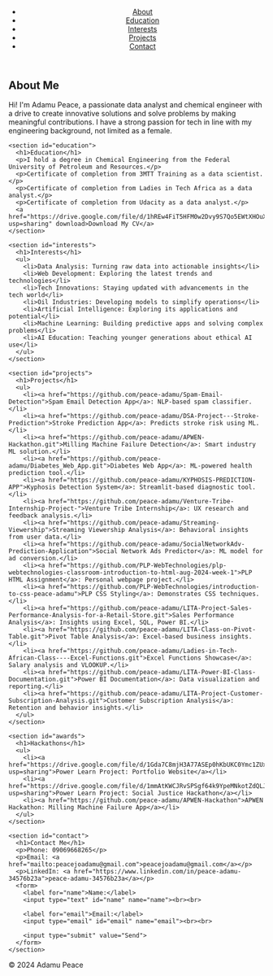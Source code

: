 <!DOCTYPE html>
<html lang="en">
<head>
  <meta charset="UTF-8">
  <meta name="viewport" content="width=device-width, initial-scale=1.0">
  <title>Adamu Peace's Portfolio</title>
  <link rel="stylesheet" href="css_portfolio.css">
</head>
<body>
  <header>
    <nav>
      <ul>
        <li><a href="#about">About</a></li>
        <li><a href="#education">Education</a></li>
        <li><a href="#interests">Interests</a></li>
        <li><a href="#projects">Projects</a></li>
        <li><a href="#contact">Contact</a></li>
      </ul>
    </nav>
  </header>

  <main>
    <section id="about">
      <h1>About Me</h1>
      <p>Hi! I'm Adamu Peace, a passionate data analyst and chemical engineer with a drive to create innovative solutions and solve problems by making meaningful contributions. I have a strong passion for tech in line with my engineering background, not limited as a female.</p>
    </section>

    <section id="education">
      <h1>Education</h1>
      <p>I hold a degree in Chemical Engineering from the Federal University of Petroleum and Resources.</p>
      <p>Certificate of completion from 3MTT Training as a data scientist.</p>
      <p>Certificate of completion from Ladies in Tech Africa as a data analyst.</p>
      <p>Certificate of completion from Udacity as a data analyst.</p>
      <a href="https://drive.google.com/file/d/1hREw4FiT5HFM0w2Dvy9S7Qo5EWtXHOuX/view?usp=sharing" download>Download My CV</a>
    </section>

    <section id="interests">
      <h1>Interests</h1>
      <ul>
        <li>Data Analysis: Turning raw data into actionable insights</li>
        <li>Web Development: Exploring the latest trends and technologies</li>
        <li>Tech Innovations: Staying updated with advancements in the tech world</li>
        <li>Oil Industries: Developing models to simplify operations</li>
        <li>Artificial Intelligence: Exploring its applications and potential</li>
        <li>Machine Learning: Building predictive apps and solving complex problems</li>
        <li>AI Education: Teaching younger generations about ethical AI use</li>
      </ul>
    </section>

    <section id="projects">
      <h1>Projects</h1>
      <ul>
        <li><a href="https://github.com/peace-adamu/Spam-Email-Detection">Spam Email Detection App</a>: NLP-based spam classifier.</li>
        <li><a href="https://github.com/peace-adamu/DSA-Project---Stroke-Prediction">Stroke Prediction App</a>: Predicts stroke risk using ML.</li>
        <li><a href="https://github.com/peace-adamu/APWEN-Hackathon.git">Milling Machine Failure Detection</a>: Smart industry ML solution.</li>
        <li><a href="https://github.com/peace-adamu/Diabetes_Web_App.git">Diabetes Web App</a>: ML-powered health prediction tool.</li>
        <li><a href="https://github.com/peace-adamu/KYPHOSIS-PREDICTION-APP">Kyphosis Detection System</a>: Streamlit-based diagnostic tool.</li>
        <li><a href="https://github.com/peace-adamu/Venture-Tribe-Internship-Project-">Venture Tribe Internship</a>: UX research and feedback analysis.</li>
        <li><a href="https://github.com/peace-adamu/Streaming-Viewership">Streaming Viewership Analysis</a>: Behavioral insights from user data.</li>
        <li><a href="https://github.com/peace-adamu/SocialNetworkAdv-Prediction-Application">Social Network Ads Predictor</a>: ML model for ad conversion.</li>
        <li><a href="https://github.com/PLP-WebTechnologies/plp-webtechnologies-classroom-introduction-to-html-aug-2024-week-1">PLP HTML Assignment</a>: Personal webpage project.</li>
        <li><a href="https://github.com/PLP-WebTechnologies/introduction-to-css-peace-adamu">PLP CSS Styling</a>: Demonstrates CSS techniques.</li>
        <li><a href="https://github.com/peace-adamu/LITA-Project-Sales-Performance-Analysis-for-a-Retail-Store.git">Sales Performance Analysis</a>: Insights using Excel, SQL, Power BI.</li>
        <li><a href="https://github.com/peace-adamu/LITA-Class-on-Pivot-Table.git">Pivot Table Analysis</a>: Excel-based business insights.</li>
        <li><a href="https://github.com/peace-adamu/Ladies-in-Tech-African-Class----Excel-Functions.git">Excel Functions Showcase</a>: Salary analysis and VLOOKUP.</li>
        <li><a href="https://github.com/peace-adamu/LITA-Power-BI-Class-Documentation.git">Power BI Documentation</a>: Data visualization and reporting.</li>
        <li><a href="https://github.com/peace-adamu/LITA-Project-Customer-Subscription-Analysis.git">Customer Subscription Analysis</a>: Retention and behavior insights.</li>
      </ul>
    </section>

    <section id="awards">
      <h1>Hackathons</h1>
      <ul>
        <li><a href="https://drive.google.com/file/d/1Gda7C8mjH3A77ASEp0hKbUKC0Ymc1ZUx/view?usp=sharing">Power Learn Project: Portfolio Website</a></li>
        <li><a href="https://drive.google.com/file/d/1mmAtKWCJRvSPSgf64k9YpeMNkotZdQLJ/view?usp=sharing">Power Learn Project: Social Justice Hackathon</a></li>
        <li><a href="https://github.com/peace-adamu/APWEN-Hackathon">APWEN Hackathon: Milling Machine Failure App</a></li>
      </ul>
    </section>

    <section id="contact">
      <h1>Contact Me</h1>
      <p>Phone: 09069668265</p>
      <p>Email: <a href="mailto:peacejoadamu@gmail.com">peacejoadamu@gmail.com</a></p>
      <p>LinkedIn: <a href="https://www.linkedin.com/in/peace-adamu-34576b23a">peace-adamu-34576b23a</a></p>
      <form>
        <label for="name">Name:</label>
        <input type="text" id="name" name="name"><br><br>

        <label for="email">Email:</label>
        <input type="email" id="email" name="email"><br><br>

        <input type="submit" value="Send">
      </form>
    </section>
  </main>

  <footer>
    <p>&copy; 2024 Adamu Peace</p>
  </footer>
</body>
</html>
